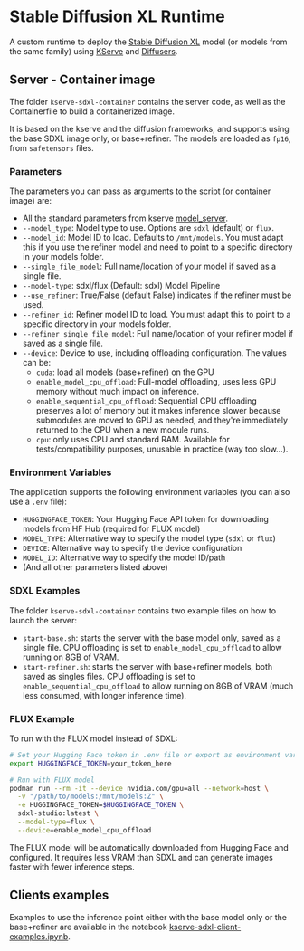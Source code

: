 # Stable Diffusion XL Runtime

A custom runtime to deploy the [Stable Diffusion XL](https://huggingface.co/stabilityai/stable-diffusion-xl-base-1.0) model (or models from the same family) using [KServe](https://kserve.github.io/website/latest/) and [Diffusers](https://huggingface.co/docs/diffusers/index).

## Server - Container image

The folder `kserve-sdxl-container` contains the server code, as well as the Containerfile to build a containerized image.

It is based on the kserve and the diffusion frameworks, and supports using the base SDXL image only, or base+refiner. The models are loaded as `fp16`, from `safetensors` files.

### Parameters

The parameters you can pass as arguments to the script (or container image) are:

- All the standard parameters from kserve [model_server](https://github.com/kserve/kserve/blob/master/python/kserve/kserve/model_server.py).
- `--model_type`: Model type to use. Options are `sdxl` (default) or `flux`.
- `--model_id`: Model ID to load. Defaults to `/mnt/models`. You must adapt this if you use the refiner model and need to point to a specific directory in your models folder.
- `--single_file_model`: Full name/location of your model if saved as a single file.
- `--model-type`: sdxl/flux (Default: sdxl) Model Pipeline
- `--use_refiner`: True/False (default False) indicates if the refiner must be used.
- `--refiner_id`: Refiner model ID to load. You must adapt this to point to a specific directory in your models folder.
- `--refiner_single_file_model`: Full name/location of your refiner model if saved as a single file.
- `--device`: Device to use, including offloading configuration. The values can be:
  - `cuda`: load all models (base+refiner) on the GPU
  - `enable_model_cpu_offload`: Full-model offloading, uses less GPU memory without much impact on inference.
  - `enable_sequential_cpu_offload`: Sequential CPU offloading preserves a lot of memory but it makes inference slower because submodules are moved to GPU as needed, and they're immediately returned to the CPU when a new module runs.
  - `cpu`: only uses CPU and standard RAM. Available for tests/compatibility purposes, unusable in practice (way too slow...).

### Environment Variables

The application supports the following environment variables (you can also use a `.env` file):

- `HUGGINGFACE_TOKEN`: Your Hugging Face API token for downloading models from HF Hub (required for FLUX model)
- `MODEL_TYPE`: Alternative way to specify the model type (`sdxl` or `flux`)
- `DEVICE`: Alternative way to specify the device configuration
- `MODEL_ID`: Alternative way to specify the model ID/path
- (And all other parameters listed above)

### SDXL Examples

The folder `kserve-sdxl-container` contains two example files on how to launch the server:

- `start-base.sh`: starts the server with the base model only, saved as a single file. CPU offloading is set to `enable_model_cpu_offload` to allow running on 8GB of VRAM.
- `start-refiner.sh`: starts the server with base+refiner models, both saved as singles files. CPU offloading is set to `enable_sequential_cpu_offload` to allow running on  8GB of VRAM (much less consumed, with longer inference time).

### FLUX Example

To run with the FLUX model instead of SDXL:

```bash
# Set your Hugging Face token in .env file or export as environment variable
export HUGGINGFACE_TOKEN=your_token_here

# Run with FLUX model
podman run --rm -it --device nvidia.com/gpu=all --network=host \
  -v "/path/to/models:/mnt/models:Z" \
  -e HUGGINGFACE_TOKEN=$HUGGINGFACE_TOKEN \
  sdxl-studio:latest \
  --model-type=flux \
  --device=enable_model_cpu_offload
```

The FLUX model will be automatically downloaded from Hugging Face and configured. It requires less VRAM than SDXL and can generate images faster with fewer inference steps.

## Clients examples

Examples to use the inference point either with the base model only or the base+refiner are available in the notebook [kserve-sdxl-client-examples.ipynb](./kserve-sdxl-client-examples.ipynb).
